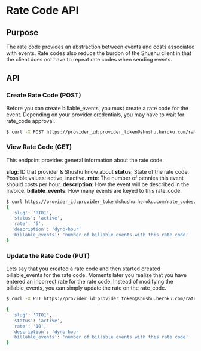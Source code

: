 # Rate Code API

## Purpose

The rate code provides an abstraction between events and costs associated with events.
Rate codes also reduce the burdon of the Shushu client in that the client does not
have to repeat rate codes when sending events.

## API

### Create Rate Code (POST)

Before you can create billable_events, you must create a rate code for the event. 
Depending on your provider credentials, you may have to wait for rate_code approval.

```bash
$ curl -X POST https://provider_id:provider_token@shushu.heroku.com/rate_codes -d rate=5 -d description=dyno-hour
```

### View Rate Code (GET)

This endpoint provides general information about the rate code.

**slug**: <String> ID that provider & Shushu know about
**status**: <String> State of the rate code. Possible values: active, inactive.
**rate**: <Integer> The number of pennies this event should costs per hour.
**description**: <String> How the event will be described in the Invoice.
**billable_events**: <Integer> How many events are keyed to this rate_code.


```bash
$ curl https://provider_id:provider_token@shushu.heroku.com/rate_codes/:rate_code_slug
{
  'slug': 'RT01',
  'status': 'active',
  'rate': '5',
  'description': 'dyno-hour'
  'billable_events': 'number of billable events with this rate code'
}
```

### Update the Rate Code (PUT)

Lets say that you created a rate code and then started created billable_events for the rate code.
Moments later you realize that you have entered an incorrect rate for the rate code. 
Instead of modifying the billable_events, you can simply update the rate on the rate_code.

```bash
$ curl -X PUT https://provider_id:provider_token@shushu.heroku.com/rate_codes/:rate_code_slug -d rate=10

{
  'slug': 'RT01',
  'status': 'active',
  'rate': '10',
  'description': 'dyno-hour'
  'billable_events': 'number of billable events with this rate code'
}
```
